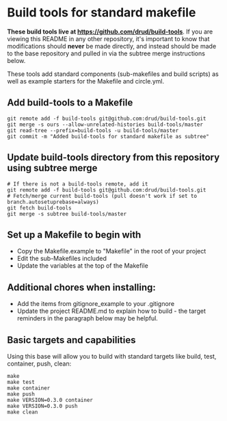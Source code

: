 # Build tools for standard makefile

**These build tools live at https://github.com/drud/build-tools**. If you are viewing this README in any other repository, it's important to know that modifications should **never** be made directly, and instead should be made to the base repository and pulled in via the subtree merge instructions below.

These tools add standard components (sub-makefiles and build scripts) as well as example starters for the Makefile and circle.yml.

## Add build-tools to a Makefile

```
git remote add -f build-tools git@github.com:drud/build-tools.git
git merge -s ours --allow-unrelated-histories build-tools/master
git read-tree --prefix=build-tools -u build-tools/master
git commit -m "Added build-tools for standard makefile as subtree"
```

## Update build-tools directory from this repository using subtree merge

```
# If there is not a build-tools remote, add it
git remote add -f build-tools git@github.com:drud/build-tools.git
# Fetch/merge current build-tools (pull doesn't work if set to branch.autosetuprebase=always)
git fetch build-tools
git merge -s subtree build-tools/master
```

## Set up a Makefile to begin with

* Copy the Makefile.example to "Makefile" in the root of your project
* Edit the sub-Makefiles included
* Update the variables at the top of the Makefile

## Additional chores when installing:

* Add the items from gitignore_example to your .gitignore
* Update the project README.md to explain how to build - the target reminders in the paragraph below may be helpful.

## Basic targets and capabilities

Using this base will allow you to build with standard targets like build, test, container, push, clean:

```
make 
make test
make container
make push
make VERSION=0.3.0 container
make VERSION=0.3.0 push
make clean
```
